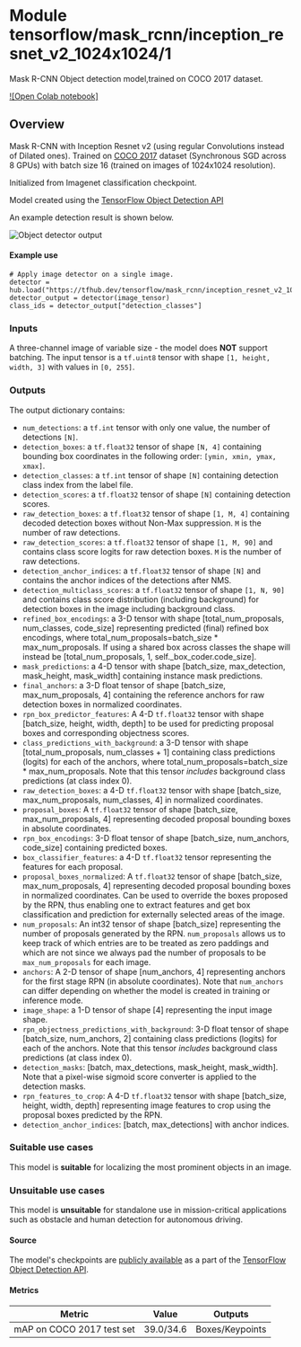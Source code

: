 # Module tensorflow/mask_rcnn/inception_resnet_v2_1024x1024/1

Mask R-CNN Object detection model,trained on COCO 2017 dataset.

<!-- asset-path: internal -->
<!-- module-type: image-object-detection -->
<!-- fine-tunable: false -->
<!-- format: saved_model_2 -->
<!-- network-architecture: mask-r-cnn -->
<!-- dataset: coco-2017 -->

[![Open Colab notebook]](https://colab.research.google.com/github/tensorflow/hub/blob/master/examples/colab/tf2_object_detection.ipynb)

## Overview

Mask R-CNN with Inception Resnet v2 (using regular Convolutions instead of
Dilated ones). Trained on [COCO 2017](https://cocodataset.org/) dataset
(Synchronous SGD across 8 GPUs) with batch size 16 (trained on images of
1024x1024 resolution).

Initialized from Imagenet classification checkpoint.

Model created using the
[TensorFlow Object Detection API](https://github.com/tensorflow/models/tree/master/research/object_detection)

An example detection result is shown below.

![Object detector output](https://www.gstatic.com/aihub/tfhub/detection/od_no_keypoints.png)

#### Example use

```
# Apply image detector on a single image.
detector = hub.load("https://tfhub.dev/tensorflow/mask_rcnn/inception_resnet_v2_1024x1024/1")
detector_output = detector(image_tensor)
class_ids = detector_output["detection_classes"]
```

### Inputs

A three-channel image of variable size - the model does **NOT** support
batching. The input tensor is a `tf.uint8` tensor with shape `[1, height, width,
3]` with values in `[0, 255]`.

### Outputs

The output dictionary contains:

*   `num_detections`: a `tf.int` tensor with only one value, the number of
    detections `[N]`.
*   `detection_boxes`: a `tf.float32` tensor of shape `[N, 4]` containing
    bounding box coordinates in the following order: `[ymin, xmin, ymax, xmax]`.
*   `detection_classes`: a `tf.int` tensor of shape `[N]` containing detection
    class index from the label file.
*   `detection_scores`: a `tf.float32` tensor of shape `[N]` containing
    detection scores.
*   `raw_detection_boxes`: a `tf.float32` tensor of shape `[1, M, 4]` containing
    decoded detection boxes without Non-Max suppression. `M` is the number of
    raw detections.
*   `raw_detection_scores`: a `tf.float32` tensor of shape `[1, M, 90]` and
    contains class score logits for raw detection boxes. `M` is the number of
    raw detections.
*   `detection_anchor_indices`: a `tf.float32` tensor of shape `[N]` and
    contains the anchor indices of the detections after NMS.
*   `detection_multiclass_scores`: a `tf.float32` tensor of shape `[1, N, 90]`
    and contains class score distribution (including background) for detection
    boxes in the image including background class.
*   `refined_box_encodings`: a 3-D tensor with shape [total_num_proposals,
    num_classes, code_size] representing predicted (final) refined box
    encodings, where total_num_proposals=batch_size * max_num_proposals. If
    using a shared box across classes the shape will instead be
    [total_num_proposals, 1, self._box_coder.code_size].
*   `mask_predictions`: a 4-D tensor with shape [batch_size, max_detection,
    mask_height, mask_width] containing instance mask predictions.
*   `final_anchors`: a 3-D float tensor of shape [batch_size, max_num_proposals,
    4] containing the reference anchors for raw detection boxes in normalized
    coordinates.
*   `rpn_box_predictor_features`: A 4-D `tf.float32` tensor with shape
    [batch_size, height, width, depth] to be used for predicting proposal boxes
    and corresponding objectness scores.
*   `class_predictions_with_background`: a 3-D tensor with shape
    [total_num_proposals, num_classes + 1] containing class predictions (logits)
    for each of the anchors, where total_num_proposals=batch_size *
    max_num_proposals. Note that this tensor *includes* background class
    predictions (at class index 0).
*   `raw_detection_boxes`: a 4-D `tf.float32` tensor with shape [batch_size,
    max_num_proposals, num_classes, 4] in normalized coordinates.
*   `proposal_boxes`: A `tf.float32` tensor of shape [batch_size,
    max_num_proposals, 4] representing decoded proposal bounding boxes in
    absolute coordinates.
*   `rpn_box_encodings`: 3-D float tensor of shape [batch_size, num_anchors,
    code_size] containing predicted boxes.
*   `box_classifier_features`: a 4-D `tf.float32` tensor representing the
    features for each proposal.
*   `proposal_boxes_normalized`: A `tf.float32` tensor of shape [batch_size,
    max_num_proposals, 4] representing decoded proposal bounding boxes in
    normalized coordinates. Can be used to override the boxes proposed by the
    RPN, thus enabling one to extract features and get box classification and
    prediction for externally selected areas of the image.
*   `num_proposals`: An int32 tensor of shape [batch_size] representing the
    number of proposals generated by the RPN. `num_proposals` allows us to keep
    track of which entries are to be treated as zero paddings and which are not
    since we always pad the number of proposals to be `max_num_proposals` for
    each image.
*   `anchors`: A 2-D tensor of shape [num_anchors, 4] representing anchors for
    the first stage RPN (in absolute coordinates). Note that `num_anchors` can
    differ depending on whether the model is created in training or inference
    mode.
*   `image_shape`: a 1-D tensor of shape [4] representing the input image shape.
*   `rpn_objectness_predictions_with_background`: 3-D float tensor of shape
    [batch_size, num_anchors, 2] containing class predictions (logits) for each
    of the anchors. Note that this tensor *includes* background class
    predictions (at class index 0).
*   `detection_masks`: [batch, max_detections, mask_height, mask_width]. Note
    that a pixel-wise sigmoid score converter is applied to the detection masks.
*   `rpn_features_to_crop`: A 4-D `tf.float32` tensor with shape [batch_size,
    height, width, depth] representing image features to crop using the proposal
    boxes predicted by the RPN.
*   `detection_anchor_indices`: [batch, max_detections] with anchor indices.

### Suitable use cases

This model is **suitable** for localizing the most prominent objects in an
image.

### Unsuitable use cases

This model is **unsuitable** for standalone use in mission-critical applications
such as obstacle and human detection for autonomous driving.

#### Source

The model's checkpoints are
[publicly available](https://github.com/tensorflow/models/blob/master/research/object_detection/g3doc/tf2_detection_zoo.md)
as a part of the
[TensorFlow Object Detection API](https://github.com/tensorflow/models/tree/master/research/object_detection).

#### Metrics

Metric                    | Value     | Outputs
------------------------- | --------- | ---------------
mAP on COCO 2017 test set | 39.0/34.6 | Boxes/Keypoints
